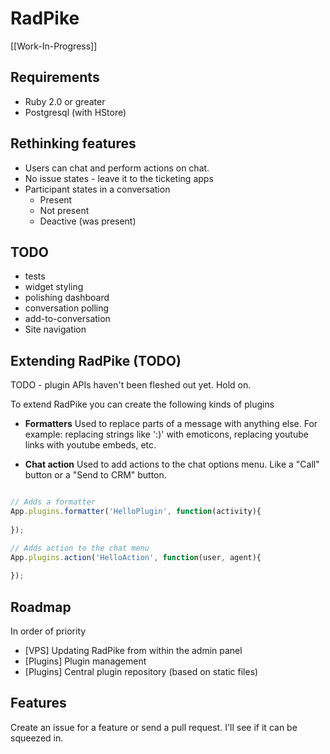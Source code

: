 # RadPike

[[Work-In-Progress]]

## Requirements

* Ruby 2.0 or greater
* Postgresql (with HStore)


## Rethinking features

* Users can chat and perform actions on chat.
* No issue states - leave it to the ticketing apps
* Participant states in a conversation
  * Present
  * Not present
  * Deactive (was present)


## TODO

* tests
* widget styling
* polishing dashboard
* conversation polling
* add-to-conversation
* Site navigation

## Extending RadPike (TODO)

TODO - plugin APIs haven't been fleshed out yet. Hold on.

To extend RadPike you can create the following kinds of plugins

* **Formatters**
  Used to replace parts of a message with anything else. For example: replacing strings like ':)' with emoticons, replacing youtube links with youtube embeds, etc.


* **Chat action**
  Used to add actions to the chat options menu. Like a "Call" button or a "Send to CRM" button.


```javascript

// Adds a formatter
App.plugins.formatter('HelloPlugin', function(activity){
  
});

// Adds action to the chat menu
App.plugins.action('HelloAction', function(user, agent){
  
});
```

## Roadmap

In order of priority

* [VPS] Updating RadPike from within the admin panel
* [Plugins] Plugin management
* [Plugins] Central plugin repository (based on static files)

## Features

Create an issue for a feature or send a pull request. I'll see if it can be squeezed in.
